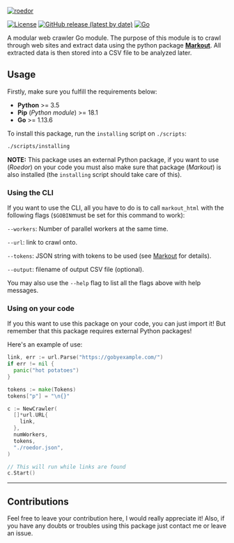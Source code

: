 [![roedor](https://live.staticflickr.com/65535/49964506762_c2fa01b3b2_o.png)]()

[![License](https://img.shields.io/badge/license-MIT-informational.svg)](https://opensource.org/licenses/MIT)
[![GitHub release (latest by date)](https://img.shields.io/github/v/release/oAGoulart/roedor)]()
[![Go](https://github.com/oAGoulart/roedor/workflows/Go/badge.svg)]()

A modular web crawler Go module. The purpose of this module is to crawl through web sites and extract data using the python package [**Markout**](https://github.com/oAGoulart/markout). All extracted data is then stored into a CSV file to be analyzed later.

## Usage

Firstly, make sure you fulfill the requirements below:

+ **Python** >= 3.5
+ **Pip** (*Python module*) >= 18.1
+ **Go** >= 1.13.6

To install this package, run the `installing` script on `./scripts`:

```sh
./scripts/installing
```

**NOTE:** This package uses an external Python package, if you want to use (*Roedor*) on your code you must also make sure that package (*Markout*) is also installed (the `installing` script should take care of this).

### Using the CLI

If you want to use the CLI, all you have to do is to call `markout_html` with the following flags (`$GOBIN`must be set for this command to work):

`--workers`: Number of parallel workers at the same time.

`--url`: link to crawl onto.

`--tokens`: JSON string with tokens to be used (see [Markout](https://github.com/oAGoulart/markout) for details).

`--output`: filename of output CSV file (optional).

You may also use the `--help` flag to list all the flags above with help messages.

### Using on your code

If you this want to use this package on your code, you can just import it!
But remember that this package requires external Python packages!

Here's an example of use:

```go
link, err := url.Parse("https://gobyexample.com/")
if err != nil {
  panic("hot potatoes")
}

tokens := make(Tokens)
tokens["p"] = "\n{}"

c := NewCrawler(
  []*url.URL{
    link,
  },
  numWorkers,
  tokens,
  "./roedor.json",
)

// This will run while links are found
c.Start()
```

---

## Contributions

Feel free to leave your contribution here, I would really appreciate it!
Also, if you have any doubts or troubles using this package just contact me or leave an issue.
